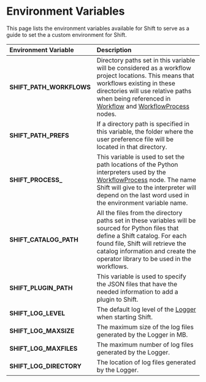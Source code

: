 # Environment Variables

This page lists the environment variables available for Shift to serve as a guide to set the a custom environment for Shift.

| Environment Variable | Description |
| :--- | :---------- | 
| **SHIFT_PATH_WORKFLOWS** | Directory paths set in this variable will be considered as a workflow project locations. This means that workflows existing in these directories will use relative paths when being referenced in [Workflow](nodes/workflow#workflow-node) and [WorkflowProcess](nodes/workflow#workflowprocess-node) nodes.|
| **SHIFT_PATH_PREFS** | If a directory path is specified in this variable, the folder where the user preference file will be located in that directory.|
| **SHIFT_PROCESS_<software>** | This variable is used to set the path locations of the Python interpreters used by the [WorkflowProcess](nodes/workflow#workflowprocess-node) node. The name Shift will give to the interpreter will depend on the last word used in the environment variable name.|
| **SHIFT_CATALOG_PATH** | All the files from the directory paths set in these variables will be sourced for Python files that define a Shift catalog. For each found file, Shift will retrieve the catalog information and create the operator library to be used in the workflows. |
| **SHIFT_PLUGIN_PATH** | This variable is used to specify the JSON files that have the needed information to add a plugin to Shift. |
| **SHIFT_LOG_LEVEL** | The default log level of the [Logger](logger) when starting Shift.|
| **SHIFT_LOG_MAXSIZE** | The maximum size of the log files generated by the Logger in MB.|
| **SHIFT_LOG_MAXFILES** | The maximum number of log files generated by the Logger.|
| **SHIFT_LOG_DIRECTORY** | The location of log files generated by the Logger.|
